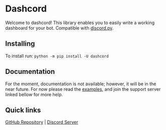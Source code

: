 # Dashcord

Welcome to dashcord! This library enables you to easily write a working dashboard for your bot. Compatible with [discord.py](https://pypi.org/project/discord.py/).

## Installing

To install run: `python -m pip install -U dashcord`

## Documentation

For the moment, documentation is not available; however, it will be in the near future. For now please read the [examples](https://github.com/prgress/dashcord/tree/master/examples/), and join the support server linked bellow for more help.

## Quick links

[GitHub Repository](https://github.com/prgress/dashcord) |
[Discord Server](https://discordapp.com/invite/29facP4)